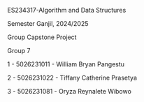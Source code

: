 ES234317-Algorithm and Data Structures

Semester Ganjil, 2024/2025

Group Capstone Project

Group 7

1 - 5026231011 - William Bryan Pangestu

2 - 5026231022 - Tiffany Catherine Prasetya

3 - 5026231081 - Oryza Reynalete Wibowo
